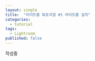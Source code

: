 ```yaml
---
layout: single
title:  "라이트룸 튜토리얼 #1 라이트룸 설치"
categories:
  - tutorial
tags:
  - Lightroom
published: false
---
```








작성중